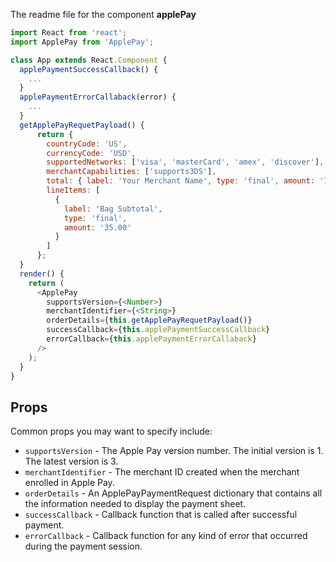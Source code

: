 The readme file for the component **applePay**
```js
import React from 'react';
import ApplePay from 'ApplePay';

class App extends React.Component {
  applePaymentSuccessCallback() {
    ...
  }
  applePaymentErrorCallaback(error) {
    ...
  }
  getApplePayRequetPayload() {
      return {
        countryCode: 'US',
        currencyCode: 'USD',
        supportedNetworks: ['visa', 'masterCard', 'amex', 'discover'],
        merchantCapabilities: ['supports3DS'],
        total: { label: 'Your Merchant Name', type: 'final', amount: '10.00' },
        lineItems: [
          {
            label: 'Bag Subtotal',
            type: 'final',
            amount: '35.00'
          }
        ]
      };
  }
  render() {
    return (
      <ApplePay
        supportsVersion={<Number>}
        merchantIdentifier={<String>}
        orderDetails={this.getApplePayRequetPayload()}
        successCallback={this.applePaymentSuccessCallback}
        errorCallback={this.applePaymentErrorCallaback}
      />
    );
  }
}
```

## Props

Common props you may want to specify include:

* `supportsVersion` - The Apple Pay version number. The initial version is 1. The latest version is 3.
* `merchantIdentifier` - The merchant ID created when the merchant enrolled in Apple Pay.
* `orderDetails` - An ApplePayPaymentRequest dictionary that contains all the information needed to display the payment sheet.
* `successCallback` - Callback function that is called after successful payment.
* `errorCallback` - Callback function for any kind of error that occurred during the payment session.

